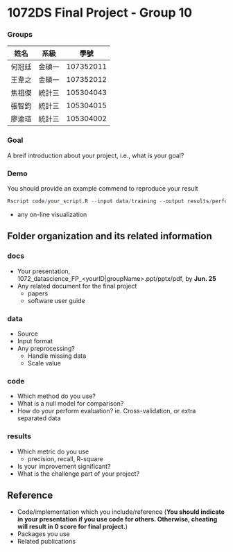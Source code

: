 # 1072DS Final Project - Group 10

### Groups
| 姓名 | 系級 | 學號 |
|:-----:|:------:|:-----:|
|何冠廷|金碩一|107352011|
|王韋之|金碩一|107352012|
|焦祖傑|統計三|105304043|
|張智鈞|統計三|105304015|
|廖渝瑄|統計三|105304002|


### Goal
A breif introduction about your project, i.e., what is your goal?

### Demo 
You should provide an example commend to reproduce your result
```R
Rscript code/your_script.R --input data/training --output results/performance.tsv
```
* any on-line visualization

## Folder organization and its related information

### docs
* Your presentation, 1072_datascience_FP_<yourID|groupName>.ppt/pptx/pdf, by **Jun. 25**
* Any related document for the final project
  * papers
  * software user guide

### data

* Source
* Input format
* Any preprocessing?
  * Handle missing data
  * Scale value

### code

* Which method do you use?
* What is a null model for comparison?
* How do your perform evaluation? ie. Cross-validation, or extra separated data

### results

* Which metric do you use 
  * precision, recall, R-square
* Is your improvement significant?
* What is the challenge part of your project?

## Reference
* Code/implementation which you include/reference (__You should indicate in your presentation if you use code for others. Otherwise, cheating will result in 0 score for final project.__)
* Packages you use
* Related publications